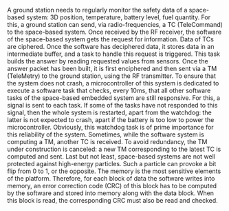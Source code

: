 A ground station needs to regularly monitor the safety data of a space-based system: 3D position, temperature, battery level, fuel quantity. For this, a ground station can send, via radio-frequencies, a TC (TeleCommand) to the space-based system. Once received by the RF receiver, the software of the space-based system gets the request for information. Data of TCs are ciphered. Once the software has deciphered data, it stores data in an intermediate buffer, and a task to handle this request is triggered. This task builds the answer by reading requested values from sensors. Once the answer packet has been built, it is first enciphered and then sent via a TM (TeleMetry) to the ground station, using the RF transmitter. To ensure that the system does not crash, a microcontroller of this system is dedicated to execute a software task that checks, every 10ms, that all other software tasks of the space-based embedded system are still responsive. For this, a signal is sent to each task. If some of the tasks have not responded to this signal, then the whole system is restarted, apart from the watchdog: the latter is not expected to crash, apart if the battery is too low to power the microcontroller. Obviously, this watchdog task is of prime importance for this reliability of
the system. Sometimes, while the software system is computing a TM, another TC is received. To avoid redundancy, the TM under construction is canceled: a new TM corresponding to the latest TC is computed and sent. Last but not least, space-based systems are not well protected against high-energy particles. Such a particle can provoke a bit flip from 0 to 1, or the opposite. The memory is the most sensitive elements of the platform. Therefore, for each block of data the software writes into memory, an error correction code (CRC) of this block has to be computed by the software and stored into memory along with the data block. When this block is read, the corresponding CRC must also be read and checked.
